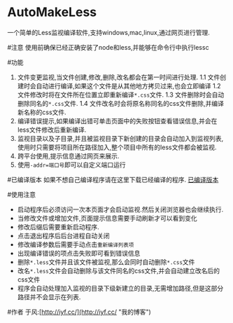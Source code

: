 AutoMakeLess
========
一个简单的Less监视编译软件,支持windows,mac,linux,通过网页进行管理.

#注意
  使用前确保已经正确安装了node和less,并能够在命令行中执行lessc

#功能
  1. 文件变更监视,当文件创建,修改,删除,改名都会在第一时间进行处理.
    1.1 文件创建时会自动进行编译,如果这个文件是从其他地方拷贝过来,也会立即编译
	1.2 文件修改时将在文件所在位置立即重新编译`*.css`文件.
	1.3 文件删除时会自动删除同名的`*.css`文件.
	1.4 文件改名时会将原名称同名的css文件删除,并编译新名称的css文件.
  2. 编译错误提示,如果编译出错可单击页面中的失败按钮查看错误信息,并会在less文件修改后重新编译.
  3. 监视目录以及子目录,并且被监视目录下新创建的目录会自动加入到监视列表,使用时只需要将项目所在路径加入,整个项目中所有的less文件都会被监视.
  4. 跨平台使用,提示信息通过网页来展示.
  5. 使用`-addr=端口号`即可以自定义端口运行

#已编译版本
如果不想自己编译程序请在这里下载已经编译的程序.
[已编译版本](http://iyf.cc/archives/429 "AutoMakeLess,一个简单的跨平台自动less编译工具")

#使用注意
+ 启动程序后必须访问一次本页面才会启动监视.然后关闭浏览器也会继续执行.
+ 当修改文件或增加文件,页面提示信息需要手动刷新才可以看到变化
+ 修改后缀后需要重新启动程序.
+ 点击退出程序后后台进程自动关闭
+ 修改编译参数后需要手动点击`重新编译列表项`
+ 出现编译错误的项点击失败即可看到错误信息
+ 删除`*.less`文件并且该文件被监视,那么会同时自动删除`*.css`文件
+ 改名`*.less`文件会自动删除与该文件同名的css文件,并会自动建立改名后的css文件
+ 程序会自动处理加入监视的目录下级新建立的目录,无需增加路径,但是这部分路径并不会显示在列表.

#作者
于风:[http://iyf.cc/](http://iyf.cc/ "我的博客")
